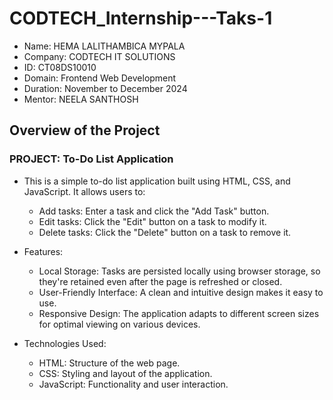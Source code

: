 # CODTECH_Internship---Taks-1
- Name: HEMA LALITHAMBICA MYPALA
- Company: CODTECH IT SOLUTIONS
- ID: CT08DS10010
- Domain: Frontend Web Development
- Duration: November to December 2024
- Mentor: NEELA SANTHOSH

## Overview of the Project
### PROJECT: To-Do List Application

- This is a simple to-do list application built using HTML, CSS, and JavaScript. It allows users to:
   - Add tasks: Enter a task and click the "Add Task" button.
   - Edit tasks: Click the "Edit" button on a task to modify it.
   - Delete tasks: Click the "Delete" button on a task to remove it.

- Features:
   - Local Storage: Tasks are persisted locally using browser storage, so they're retained even after the page is refreshed or closed.
   - User-Friendly Interface: A clean and intuitive design makes it easy to use.
   - Responsive Design: The application adapts to different screen sizes for optimal viewing on various devices.

- Technologies Used:
  - HTML: Structure of the web page.
  - CSS: Styling and layout of the application.
  - JavaScript: Functionality and user interaction.
